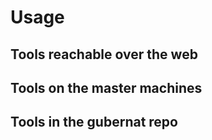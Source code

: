 # Usage

## Tools reachable over the web

## Tools on the master machines

## Tools in the gubernat repo
